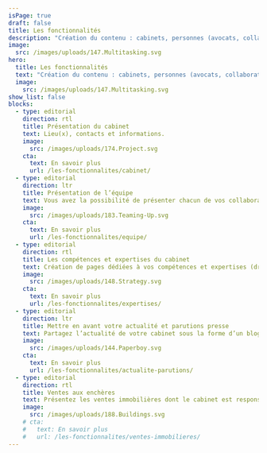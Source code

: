 ```yaml
---
isPage: true
draft: false
title: Les fonctionnalités
description: "Création du contenu : cabinets, personnes (avocats, collaborateurs…), expertises métier, actualités…"
image:
  src: /images/uploads/147.Multitasking.svg
hero:
  title: Les fonctionnalités
  text: "Création du contenu : cabinets, personnes (avocats, collaborateurs…), expertises métier, actualités…"
  image:
    src: /images/uploads/147.Multitasking.svg
show_list: false
blocks:
  - type: editorial
    direction: rtl
    title: Présentation du cabinet
    text: Lieu(x), contacts et informations.
    image:
      src: /images/uploads/174.Project.svg
    cta:
      text: En savoir plus
      url: /les-fonctionnalites/cabinet/
  - type: editorial
    direction: ltr
    title: Présentation de l’équipe
    text: Vous avez la possibilité de présenter chacun de vos collaborateurs…
    image:
      src: /images/uploads/183.Teaming-Up.svg
    cta:
      text: En savoir plus
      url: /les-fonctionnalites/equipe/
  - type: editorial
    direction: rtl
    title: Les compétences et expertises du cabinet
    text: Création de pages dédiées à vos compétences et expertises (droit pénal, du travail, de la famille…).
    image:
      src: /images/uploads/148.Strategy.svg
    cta:
      text: En savoir plus
      url: /les-fonctionnalites/expertises/
  - type: editorial
    direction: ltr
    title: Mettre en avant votre actualité et parutions presse
    text: Partagez l’actualité de votre cabinet sous la forme d’un blog ou d’une liste de parutions.
    image:
      src: /images/uploads/144.Paperboy.svg
    cta:
      text: En savoir plus
      url: /les-fonctionnalites/actualite-parutions/
  - type: editorial
    direction: rtl
    title: Ventes aux enchères
    text: Présentez les ventes immobilières dont le cabinet est responsable.
    image:
      src: /images/uploads/188.Buildings.svg
    # cta:
    #   text: En savoir plus
    #   url: /les-fonctionnalites/ventes-immobilieres/
---
```


